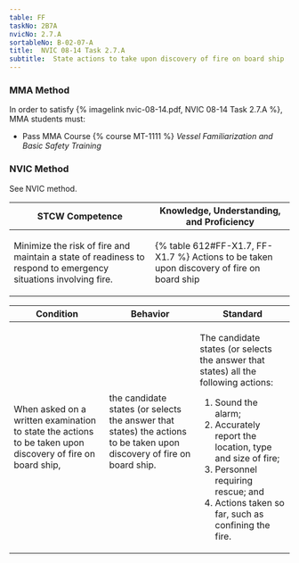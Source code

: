 ```yaml
---
table: FF
taskNo: 2B7A
nvicNo: 2.7.A 
sortableNo: B-02-07-A
title:  NVIC 08-14 Task 2.7.A
subtitle:  State actions to take upon discovery of fire on board ship
---
```



### MMA Method

In order to satisfy  {% imagelink nvic-08-14.pdf, NVIC 08-14 Task 2.7.A %}, MMA students must:

* Pass MMA Course {% course MT-1111 %}  *Vessel Familiarization and Basic Safety Training*


### NVIC Method

<a onclick="togglevisibility('nvic_methods')" >See NVIC method.</a>

<div id='nvic_methods' class='hide'>

<table>
<thead>
<tr>
<th class='forty'> STCW Competence </th>
<th class='sixty'> Knowledge, Understanding, and Proficiency </th>
</tr>
</thead>




<tbody>
<tr><td markdown='1'>

Minimize the risk of fire and maintain a state of readiness to respond to emergency situations involving fire.

</td><td markdown='1'>

{% table 612#FF-X1.7, FF-X1.7 %} Actions to be taken upon discovery of fire on board ship

</td></tr>


</tbody>
</table>


<table>
<thead>
<tr><th class='twenty'>  Condition </th><th class='twenty'> Behavior </th><th  class='sixty'>Standard </th></tr>
</thead>
<tbody >



<tr><td markdown='1'>

When asked on a written examination to state the actions to be taken upon discovery of fire on board ship,

</td><td markdown='1'>

the candidate states (or selects the answer that states) the actions to be taken upon discovery of fire on board ship.

<br>

<div class="tooltip" markdown='1'>



</div>


</td><td markdown='1'>

The candidate states (or selects the answer that states) all the following actions:
 
1. Sound the alarm; 
2. Accurately report the location, type and size of fire; 
3. Personnel requiring rescue; and 
4. Actions taken so far, such as confining the fire.

</td></tr>
</tbody>
</table>
</div>
